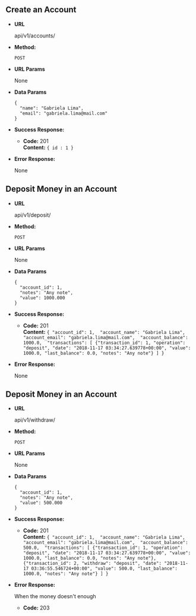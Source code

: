 **Create an Account**
----
* **URL**

  api/v1/accounts/

* **Method:**

  `POST`
  
*  **URL Params**

   None
 
* **Data Params**

  ```
  {
    "name": "Gabriela Lima",
    "email": "gabriela.lima@mail.com"
  }
  ```

* **Success Response:**

  * **Code:** 201 <br />
    **Content:** `{ id : 1 }`
 
* **Error Response:**

  None

**Deposit Money in an Account**
----
* **URL**

  api/v1/deposit/

* **Method:**

  `POST`
  
*  **URL Params**

   None
 
* **Data Params**

  ```
  {
    "account_id": 1,
    "notes": "Any note",
    "value": 1000.000
  }
  ```

* **Success Response:**

  * **Code:** 201 <br />
    **Content:** 
    `{
        "account_id": 1, 
        "account_name": "Gabriela Lima", 
        "account_email": "gabriela.lima@mail.com", 
        "account_balance": 1000.0, 
        "transactions": [
          {"transaction_id": 1, "operation": "deposit", "date": "2018-11-17 03:34:27.639778+00:00", "value": 1000.0, "last_balance": 0.0, "notes": "Any note"}
        ]
    }`
 
* **Error Response:**

  None


**Deposit Money in an Account**
----
* **URL**

  api/v1/withdraw/

* **Method:**

  `POST`
  
*  **URL Params**

   None
 
* **Data Params**

  ```
  {
    "account_id": 1,
    "notes": "Any note",
    "value": 500.000
  }
  ```

* **Success Response:**

  * **Code:** 201 <br />
    **Content:** 
    `{
        "account_id": 1, 
        "account_name": "Gabriela Lima", 
        "account_email": "gabriela.lima@mail.com", 
        "account_balance": 500.0, 
        "transactions": [
          {"transaction_id": 1, "operation": "deposit", "date": "2018-11-17 03:34:27.639778+00:00", "value": 1000.0, "last_balance": 0.0, "notes": "Any note"},
          {"transaction_id": 2, "withdraw": "deposit", "date": "2018-11-17 03:36:55.546724+00:00", "value": 500.0, "last_balance": 1000.0, "notes": "Any note"}
        ]
    }`
 
* **Error Response:**

  When the money doesn't enough
  
  * **Code:** 203 <br />